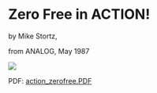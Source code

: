 # Zero Free in ACTION!  
  
by Mike Stortz,  
  
from ANALOG, May 1987  
  
![](attachments/action_zerofree.gif)  
  
PDF: [action_zerofree.PDF](attachments/action_zerofree.PDF)  
